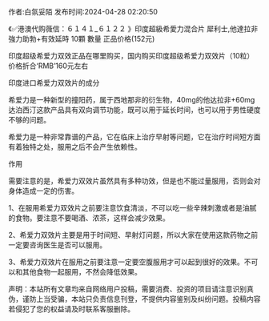 <p>作者:白氛妥陌 发布时间:2024-04-28 02:20:50</p>
<p>《✅港澳代购薇信：６１４１_６１２２ 》印度超級希愛力混合片 犀利士,他達拉非 強力助勃+有效延時 10顆 數量 正品价格(152元) </p>
									<p>印度超级希爱力双效正品在哪里购买，国内购买印度超级希爱力双效片（10粒）价格折合‘RMB’160元左右</p><p></p><p>印度进口希爱力双效片的成分</p><p>希爱力是一种新型的撞阳药，属于西地那非的衍生物，40mg的他达拉非+60mg达泊西汀这款产品具有双向调节功能，既可以用于延长时间，也可以用于男性硬度不够的问题。</p><p>希爱力是一种非常靠谱的产品，它在临床上治疗早射等问题，它在治疗时间短方面有着独特之处，服用之后不会产生依赖性。</p><p>作用</p><p>需要注意的是，希爱力双效片虽然具有多种功效，但是也不能过量服用，否则会对身体造成一定的伤害。</p><p>1、在服用希爱力双效片之前要注意饮食清淡，不可以吃一些辛辣刺激或者是油腻的食物。要注意不要喝酒、浓茶，这样会减少效果。</p><p>2、希爱力双效片主要是用于时间短、早射灯问题，所以大家在使用这款药物之前一定要咨询医生是否可以服用。</p><p>3、希爱力双效片在服用之前要注意一定要空腹服用才可以起到很好的效果。不可以和其他食物一起服用，不然会降低效果。</p>				声明：本站所有文章均来自网络用户投稿，需要消费、投资的项目请注意识别真伪，谨防上当受骗，本站只负责信息刊登，不提供内容鉴别及纠纷问题。投稿内容若侵犯了您的权益请及时联系客服删除。				
